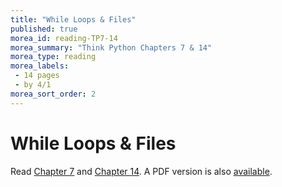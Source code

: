 ```yaml
---
title: "While Loops & Files"
published: true
morea_id: reading-TP7-14
morea_summary: "Think Python Chapters 7 & 14"
morea_type: reading
morea_labels:
 - 14 pages
 - by 4/1
morea_sort_order: 2
---
```

# While Loops & Files

Read [Chapter 7](http://www.greenteapress.com/thinkpython/html/thinkpython008.html#toc59) and [Chapter 14](http://www.greenteapress.com/thinkpython/html/thinkpython015.html#toc59). A PDF version is also [available]({{site.baseurl}}/morea/materials/thinkpython.pdf).